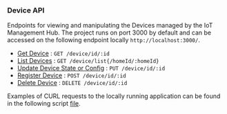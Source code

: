### Device API

Endpoints for viewing and manipulating the Devices managed by the IoT Management Hub.
The project runs on port 3000 by default and can be accessed on the following endpoint locally `http://localhost:3000/`.

* [Get Device](getDevice.md) : `GET /device/id/:id`
* [List Devices](listDevices.md) : `GET /device/list{/homeId/:homeId}`
* [Update Device State or Config](updateDevice.md) : `PUT /device/id/:id`
* [Register Device](registerDevice.md) : `POST /device/id/:id`
* [Delete Device](deleteDevice.md) : `DELETE /device/id/:id`

Examples of CURL requests to the locally running application can be found in the following script [file](../../scripts/api-query-examples.sh).
